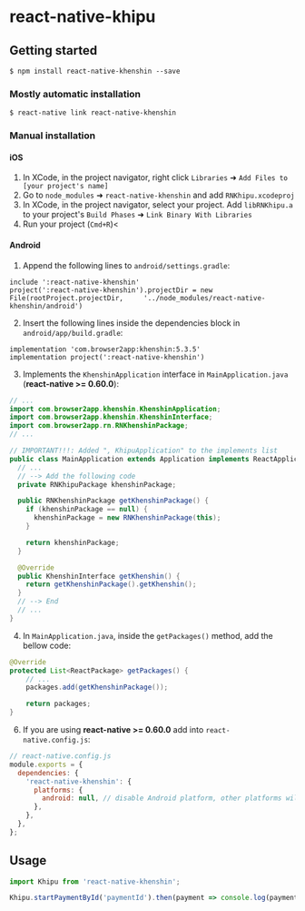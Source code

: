 
# react-native-khipu

## Getting started

`$ npm install react-native-khenshin --save`

### Mostly automatic installation

`$ react-native link react-native-khenshin`

### Manual installation


#### iOS

1. In XCode, in the project navigator, right click `Libraries` ➜ `Add Files to [your project's name]`
2. Go to `node_modules` ➜ `react-native-khenshin` and add `RNKhipu.xcodeproj`
3. In XCode, in the project navigator, select your project. Add `libRNKhipu.a` to your project's `Build Phases` ➜ `Link Binary With Libraries`
4. Run your project (`Cmd+R`)<

#### Android

1. Append the following lines to `android/settings.gradle`:

```
include ':react-native-khenshin'
project(':react-native-khenshin').projectDir = new File(rootProject.projectDir, 	'../node_modules/react-native-khenshin/android')
```

2. Insert the following lines inside the dependencies block in `android/app/build.gradle`:

```
implementation 'com.browser2app:khenshin:5.3.5'
implementation project(':react-native-khenshin')
```

3. Implements the `KhenshinApplication` interface in `MainApplication.java` (**react-native >= 0.60.0**):

```java
// ...
import com.browser2app.khenshin.KhenshinApplication;
import com.browser2app.khenshin.KhenshinInterface;
import com.browser2app.rn.RNKhenshinPackage;
// ...

// IMPORTANT!!!: Added ", KhipuApplication" to the implements list
public class MainApplication extends Application implements ReactApplication, KhenshinApplication {
  // ...
  // --> Add the following code
  private RNKhipuPackage khenshinPackage;

  public RNKhenshinPackage getKhenshinPackage() {
    if (khenshinPackage == null) {
      khenshinPackage = new RNKhenshinPackage(this);
    }

    return khenshinPackage;
  }

  @Override
  public KhenshinInterface getKhenshin() {
    return getKhenshinPackage().getKhenshin();
  }
  // --> End
  // ...
}
```

4. In `MainApplication.java`, inside the `getPackages()` method, add the bellow code:

```java
@Override
protected List<ReactPackage> getPackages() {
    // ...
    packages.add(getKhenshinPackage());

    return packages;
}
```

6. If you are using **react-native >= 0.60.0** add into `react-native.config.js`:

```javascript
// react-native.config.js
module.exports = {
  dependencies: {
    'react-native-khenshin': {
      platforms: {
        android: null, // disable Android platform, other platforms will still autolink if provided
      },
    },
  },
};
```

## Usage

```javascript
import Khipu from 'react-native-khenshin';

Khipu.startPaymentById('paymentId').then(payment => console.log(payment));
```
